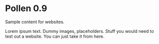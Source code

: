 # Pollen 0.9

Sample content for websites. 

Lorem ipsum text. Dummy images, placeholders. Stuff you would need to test out a website. You can just take it from here.